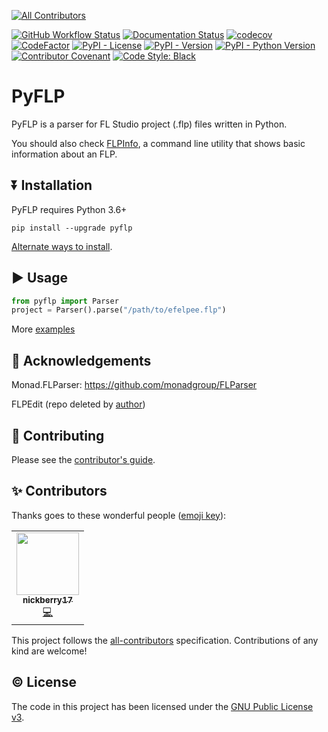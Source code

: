 <!-- PROJECT SHIELDS -->
<!-- ALL-CONTRIBUTORS-BADGE:START - Do not remove or modify this section -->
[![All Contributors](https://img.shields.io/badge/all_contributors-1-orange.svg?style=flat-square)](#contributors-)
<!-- ALL-CONTRIBUTORS-BADGE:END -->

[![GitHub Workflow Status][workflow-shield]][workflow-shield]
[![Documentation Status][docs-shield]][docs-link]
[![codecov][codecov-badge]][codecov-link]
[![CodeFactor][codefactor-badge]][codefactor-link]
[![PyPI - License][license-shield]][license-link]
[![PyPI - Version][version-shield]][version-shield]
[![PyPI - Python Version][pyversions-shield]][pyversions-shield]
[![Contributor Covenant][covenant-shield]][covenant-link]
[![Code Style: Black][black-shield]][black-link]

# PyFLP

PyFLP is a parser for FL Studio project (.flp) files written in Python.

You should also check [FLPInfo](https://github.com/demberto/FLPInfo), a command
line utility that shows basic information about an FLP.

## ⏬ Installation

PyFLP requires Python 3.6+

```
pip install --upgrade pyflp
```

[Alternate ways to install](https://pyflp.rtfd.io/en/latest/installation).

## ▶ Usage

```Python
from pyflp import Parser
project = Parser().parse("/path/to/efelpee.flp")
```

More [examples](https://pyflp.rtfd.io/en/latest/handbook/)

## 🙏 Acknowledgements

Monad.FLParser: https://github.com/monadgroup/FLParser

FLPEdit (repo deleted by [author](https://github.com/roadcrewworker))

## 🤝 Contributing

Please see the [contributor's guide][contributors-guide].

## ✨ Contributors

Thanks goes to these wonderful people ([emoji key](https://allcontributors.org/docs/en/emoji-key)):

<!-- ALL-CONTRIBUTORS-LIST:START - Do not remove or modify this section -->
<!-- prettier-ignore-start -->
<!-- markdownlint-disable -->
<table>
  <tr>
    <td align="center"><a href="https://github.com/nickberry17"><img src="https://avatars.githubusercontent.com/u/18670565?v=4?s=100" width="100px;" alt=""/><br /><sub><b>nickberry17</b></sub></a><br /><a href="https://github.com/demberto/PyFLP/commits?author=nickberry17" title="Code">💻</a></td>
  </tr>
</table>

<!-- markdownlint-restore -->
<!-- prettier-ignore-end -->

<!-- ALL-CONTRIBUTORS-LIST:END -->

This project follows the [all-contributors] specification. Contributions of
any kind are welcome!

## © License

The code in this project has been licensed under the [GNU Public License v3][gpl3-link].

<!-- BADGES / SHIELDS -->
[black-shield]: https://img.shields.io/badge/code%20style-black-black
[codecov-badge]: https://codecov.io/gh/demberto/PyFLP/branch/master/graph/badge.svg?token=RGSRMMF8PF
[codefactor-badge]: https://www.codefactor.io/repository/github/demberto/pyflp/badge
[covenant-shield]: https://img.shields.io/badge/Contributor%20Covenant-2.1-4baaaa.svg
[docs-shield]: https://readthedocs.org/projects/pyflp/badge/?version=latest
[license-shield]: https://img.shields.io/pypi/l/pyflp
[pyversions-shield]: https://img.shields.io/pypi/pyversions/pyflp
[version-shield]: https://img.shields.io/pypi/v/pyflp
[workflow-shield]: https://img.shields.io/github/workflow/status/demberto/pyflp/main

<!-- LINKS -->
[all-contributors]: https://github.com/all-contributors/all-contributors
[black-link]: https://github.com/psf/black
[codecov-link]: https://codecov.io/gh/demberto/PyFLP
[codefactor-link]: https://www.codefactor.io/repository/github/demberto/pyflp
[contributors-guide]: https://github.com/demberto/PyFLP/blob/master/CONTRIBUTING.md
[covenant-link]: https://github.com/demberto/PyFLP/blob/master/CODE_OF_CONDUCT.md
[docs-link]: https://pyflp.readthedocs.io/en/latest/
[gpl3-link]: https://www.gnu.org/licenses/gpl-3.0.en.html
[license-link]: https://github.com/demberto/PyFLP/blob/master/LICENSE
